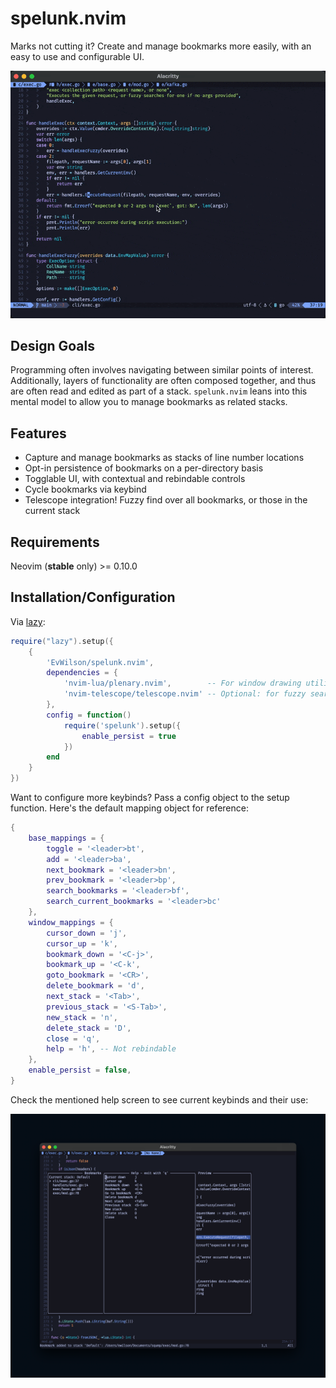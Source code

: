 # spelunk.nvim

Marks not cutting it? Create and manage bookmarks more easily, with an easy to use and configurable UI.

![Demo](assets/demo.gif)

## Design Goals
Programming often involves navigating between similar points of interest. Additionally, layers of functionality are often composed together, and thus are often read and edited as part of a stack. `spelunk.nvim` leans into this mental model to allow you to manage bookmarks as related stacks.

## Features
- Capture and manage bookmarks as stacks of line number locations
- Opt-in persistence of bookmarks on a per-directory basis
- Togglable UI, with contextual and rebindable controls
- Cycle bookmarks via keybind
- Telescope integration! Fuzzy find over all bookmarks, or those in the current stack

## Requirements
Neovim (**stable** only) >= 0.10.0

## Installation/Configuration
Via [lazy](https://github.com/folke/lazy.nvim):
```lua
require("lazy").setup({
	{
		'EvWilson/spelunk.nvim',
		dependencies = {
			'nvim-lua/plenary.nvim',        -- For window drawing utilities
			'nvim-telescope/telescope.nvim' -- Optional: for fuzzy search capabilities
		},
		config = function()
			require('spelunk').setup({
				enable_persist = true
			})
		end
	}
})
```

Want to configure more keybinds? Pass a config object to the setup function.
Here's the default mapping object for reference:
```lua
{
	base_mappings = {
		toggle = '<leader>bt',
		add = '<leader>ba',
		next_bookmark = '<leader>bn',
		prev_bookmark = '<leader>bp',
		search_bookmarks = '<leader>bf',
		search_current_bookmarks = '<leader>bc'
	},
	window_mappings = {
		cursor_down = 'j',
		cursor_up = 'k',
		bookmark_down = '<C-j>',
		bookmark_up = '<C-k',
		goto_bookmark = '<CR>',
		delete_bookmark = 'd',
		next_stack = '<Tab>',
		previous_stack = '<S-Tab>',
		new_stack = 'n',
		delete_stack = 'D',
		close = 'q',
		help = 'h', -- Not rebindable
	},
	enable_persist = false,
}
```

Check the mentioned help screen to see current keybinds and their use:

![Help](assets/help.png)
